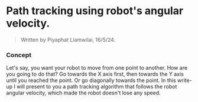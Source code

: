 # Path tracking using robot's angular velocity.
> Written by Piyaphat Liamwilai, 16/5/24.

### Concept
Let's say, you want your robot to move from one point to another. How are you going to do that? Go towards the X axis first, then towards the Y axis until you reached the point. Or go diagonally towards the point.
In this write-up I will present to you a path tracking algorithm that follows the robot angular velocity, which made the robot doesn't lose any speed.

